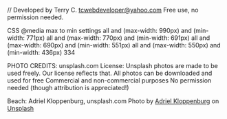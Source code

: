 //
Developed by Terry C.
tcwebdeveloper@yahoo.com
Free use, no permission needed.

CSS @media max to min settings
all and (max-width: 990px) and (min-width: 771px)
all and (max-width: 770px) and (min-width: 691px)
all and (max-width: 690px) and (min-width: 551px)
all and (max-width: 550px) and (min-width: 436px)
334

PHOTO CREDITS:
unsplash.com
License:
Unsplash photos are made to be used freely. Our license reflects that.
All photos can be downloaded and used for free
Commercial and non-commercial purposes
No permission needed (though attribution is appreciated!)

Beach:
Adriel Kloppenburg, unsplash.com
Photo by <a href="https://unsplash.com/@adriel?utm_source=unsplash&utm_medium=referral&utm_content=creditCopyText">Adriel Kloppenburg</a> on <a href="https://unsplash.com/s/photos/beach?utm_source=unsplash&utm_medium=referral&utm_content=creditCopyText">Unsplash</a>
